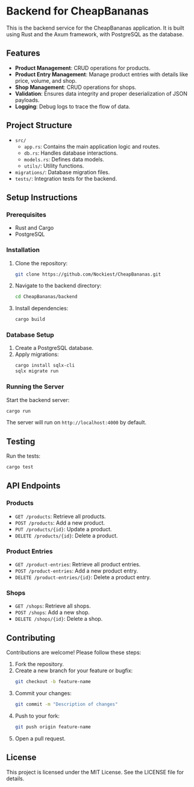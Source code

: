 # Backend for CheapBananas

This is the backend service for the CheapBananas application. It is built using Rust and the Axum framework, with PostgreSQL as the database.

## Features

- **Product Management**: CRUD operations for products.
- **Product Entry Management**: Manage product entries with details like price, volume, and shop.
- **Shop Management**: CRUD operations for shops.
- **Validation**: Ensures data integrity and proper deserialization of JSON payloads.
- **Logging**: Debug logs to trace the flow of data.

## Project Structure

- `src/`
  - `app.rs`: Contains the main application logic and routes.
  - `db.rs`: Handles database interactions.
  - `models.rs`: Defines data models.
  - `utils/`: Utility functions.
- `migrations/`: Database migration files.
- `tests/`: Integration tests for the backend.

## Setup Instructions

### Prerequisites

- Rust and Cargo
- PostgreSQL

### Installation

1. Clone the repository:
   ```bash
   git clone https://github.com/Nockiest/CheapBananas.git
   ```
2. Navigate to the backend directory:
   ```bash
   cd CheapBananas/backend
   ```
3. Install dependencies:
   ```bash
   cargo build
   ```

### Database Setup

1. Create a PostgreSQL database.
2. Apply migrations:
   ```bash
   cargo install sqlx-cli
   sqlx migrate run
   ```

### Running the Server

Start the backend server:
```bash
cargo run
```

The server will run on `http://localhost:4000` by default.

## Testing

Run the tests:
```bash
cargo test
```

## API Endpoints

### Products
- `GET /products`: Retrieve all products.
- `POST /products`: Add a new product.
- `PUT /products/{id}`: Update a product.
- `DELETE /products/{id}`: Delete a product.

### Product Entries
- `GET /product-entries`: Retrieve all product entries.
- `POST /product-entries`: Add a new product entry.
- `DELETE /product-entries/{id}`: Delete a product entry.

### Shops
- `GET /shops`: Retrieve all shops.
- `POST /shops`: Add a new shop.
- `DELETE /shops/{id}`: Delete a shop.

## Contributing

Contributions are welcome! Please follow these steps:

1. Fork the repository.
2. Create a new branch for your feature or bugfix:
   ```bash
   git checkout -b feature-name
   ```
3. Commit your changes:
   ```bash
   git commit -m "Description of changes"
   ```
4. Push to your fork:
   ```bash
   git push origin feature-name
   ```
5. Open a pull request.

## License

This project is licensed under the MIT License. See the LICENSE file for details.
